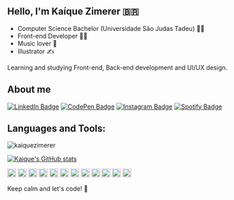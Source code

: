 ## Hello, I'm Kaíque Zimerer 🇧🇷

- Computer Science Bachelor (Universidade São Judas Tadeu) 👨‍🎓
- Front-end Developer :man_technologist:
- Music lover :metal:
- Illustrator :writing_hand:

Learning and studying Front-end, Back-end development and UI/UX design.

 
## About me 

[![LinkedIn Badge](https://img.shields.io/badge/-LinkedIn-blue?style=flat-square&logo=Linkedin&logoColor=white&link=https://www.linkedin.com/in/ka%C3%ADque-zimerer-005716b4/)](https://www.linkedin.com/in/ka%C3%ADque-zimerer-005716b4/)
[![CodePen Badge](https://img.shields.io/badge/Codepen-000?style=flat-square&logo=codepen&logoColor=white&link=https://codepen.io/kaiquezimerer)](https://codepen.io/kaiquezimerer)
[![Instagram Badge](https://img.shields.io/badge/Instagram-E4405F?style=flat-squaree&logo=instagram&logoColor=white&link=https://www.instagram.com/kaiquezimerer)](https://www.instagram.com/kaiquezimerer)
[![Spotify Badge](https://img.shields.io/badge/Spotify-1ED760?&style=flat-square&logo=spotify&logoColor=white&link=https://open.spotify.com/user/kaiquezimerer)](https://open.spotify.com/user/kaiquezimerer)

## Languages and Tools:

<p><img align="left" src="https://github-readme-stats.vercel.app/api/top-langs?username=kaiquezimerer&show_icons=true&locale=en&layout=compact&theme=dracula" alt="kaiquezimerer" /></p>

<br />

[![Kaique's GitHub stats](https://github-readme-stats.vercel.app/api?username=kaiquezimerer&count_private=true&theme=dracula)](https://github.com/kaiquezimerer/github-readme-stats)

<span><img height="20" src="https://img.shields.io/badge/VisualStudioCode-0078d7.svg?style=for-the-badge&logo=visual-studio-code&logoColor=white"/></span>
<span><img height="20" src="https://img.shields.io/badge/Git-F05032?style=for-the-badge&logo=git&logoColor=white"></span>
<span><img height="20" src="https://img.shields.io/badge/HTML5-E34F26?style=for-the-badge&logo=html5&logoColor=white"></span>
<span><img height="20" src="https://img.shields.io/badge/CSS3-1572B6?style=for-the-badge&logo=css3&logoColor=white"></span>
<span><img height="20" src="https://img.shields.io/badge/JavaScript-323330?style=for-the-badge&logo=javascript&logoColor=F7DF1E"></span>
<span><img height="20" src="https://img.shields.io/badge/React-007ACC?style=for-the-badge&logo=react&logoColor=white"></span>
<span><img height="20" src="https://img.shields.io/badge/nextjs-%23000000.svg?style=for-the-badge&logo=next.js&logoColor=white"/></span>
<span><img height="20" src="https://img.shields.io/badge/React_Native-20232A?style=for-the-badge&logo=react&logoColor=61DAFB"/></span>
<span><img height="20" src="https://img.shields.io/badge/TypeScript-007ACC?style=for-the-badge&logo=typescript&logoColor=white"></span>
<span><img height="20" src="https://img.shields.io/badge/node.js-%2343853D.svg?style=for-the-badge&logo=node-dot-js&logoColor=white"/></span>
<span><img height="20" src="https://img.shields.io/badge/Express.js-404D59?style=for-the-badge"/></span>
<span><img height="20" src="https://img.shields.io/badge/docker-%230db7ed.svg?style=for-the-badge&logo=docker&logoColor=white"/></span>

Keep calm and let's code! :rocket:
